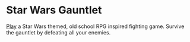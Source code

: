 # Star Wars Gauntlet 
[Play](https://jeffpball.github.io/Star-Wars-RPG-Game/index.html) a Star Wars themed, old school RPG inspired fighting game. Survive the gauntlet by defeating all your enemies.


